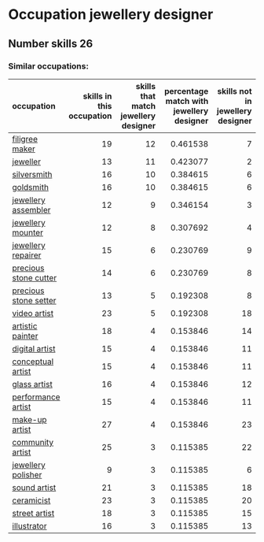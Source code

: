 # Occupation jewellery designer
## Number skills 26
### Similar occupations:
| occupation                                        |   skills in this occupation |   skills that match jewellery designer |   percentage match with jewellery designer |   skills not in jewellery designer |
|:--------------------------------------------------|----------------------------:|---------------------------------------:|-------------------------------------------:|-----------------------------------:|
| [filigree maker](filigree_maker.md)               |                          19 |                                     12 |                                   0.461538 |                                  7 |
| [jeweller](jeweller.md)                           |                          13 |                                     11 |                                   0.423077 |                                  2 |
| [silversmith](silversmith.md)                     |                          16 |                                     10 |                                   0.384615 |                                  6 |
| [goldsmith](goldsmith.md)                         |                          16 |                                     10 |                                   0.384615 |                                  6 |
| [jewellery assembler](jewellery_assembler.md)     |                          12 |                                      9 |                                   0.346154 |                                  3 |
| [jewellery mounter](jewellery_mounter.md)         |                          12 |                                      8 |                                   0.307692 |                                  4 |
| [jewellery repairer](jewellery_repairer.md)       |                          15 |                                      6 |                                   0.230769 |                                  9 |
| [precious stone cutter](precious_stone_cutter.md) |                          14 |                                      6 |                                   0.230769 |                                  8 |
| [precious stone setter](precious_stone_setter.md) |                          13 |                                      5 |                                   0.192308 |                                  8 |
| [video artist](video_artist.md)                   |                          23 |                                      5 |                                   0.192308 |                                 18 |
| [artistic painter](artistic_painter.md)           |                          18 |                                      4 |                                   0.153846 |                                 14 |
| [digital artist](digital_artist.md)               |                          15 |                                      4 |                                   0.153846 |                                 11 |
| [conceptual artist](conceptual_artist.md)         |                          15 |                                      4 |                                   0.153846 |                                 11 |
| [glass artist](glass_artist.md)                   |                          16 |                                      4 |                                   0.153846 |                                 12 |
| [performance artist](performance_artist.md)       |                          15 |                                      4 |                                   0.153846 |                                 11 |
| [make-up artist](make-up_artist.md)               |                          27 |                                      4 |                                   0.153846 |                                 23 |
| [community artist](community_artist.md)           |                          25 |                                      3 |                                   0.115385 |                                 22 |
| [jewellery polisher](jewellery_polisher.md)       |                           9 |                                      3 |                                   0.115385 |                                  6 |
| [sound artist](sound_artist.md)                   |                          21 |                                      3 |                                   0.115385 |                                 18 |
| [ceramicist](ceramicist.md)                       |                          23 |                                      3 |                                   0.115385 |                                 20 |
| [street artist](street_artist.md)                 |                          18 |                                      3 |                                   0.115385 |                                 15 |
| [illustrator](illustrator.md)                     |                          16 |                                      3 |                                   0.115385 |                                 13 |
